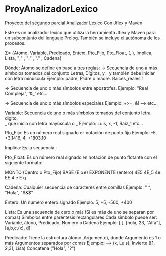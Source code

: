 # ProyAnalizadorLexico
Proyecto del segundo parcial
Analizador Lexico Con Jflex y Maven

Este es un analizador lexico que utiliza la herramienta Jflex y Maven para un subconjunto del lenguaje Prolog. También se incluye el autónoma de los procesos. 

Σ= {Atomo, Variable, Predicado, Entero, Pto_Fijo, Pto_Float, (, ), Implica, Lista, ";" , ":" , "." , Cadena}

Dónde: Átomo se define en base a tres reglas:
→ Secuencia de uno a más símbolos tomados del conjunto
     Letras, Dígitos, y _ y también debe iniciar con letra minúscula
Ejemplo: padre, Padre o madre. Raices_reales 1

→ Secuencia de uno o más símbolos entre apostrofes.
Ejemplo: "Real Compleja", '&_' etc...

→ Secuencia de uno o más símbolos especiales
Ejemplo: +>=, &! --> etc...

Variable: Secuencia de uno o más símbolos tomados del conjunto letra, digito,       
               _ que inicia con letra mayúscula o _
Ejemplo: Luis, x, -1, Raiz_1 etc...

Pto_Fijo: Es un número real signado en notación de punto fijo
Ejemplo: -5, +3.1416, 4, +1803.10

Implica: Es la secuencia:-

Pto_Float: Es un número real signado en notación de punto flotante con el siguiente formato:

MONTO (Centro o Pto_Fijo) BASE (E o e) EXPONENTE (entero)
4E5     4E_5
4e EE
4 e E q

Cadena: Cualquier secuencia de caracteres entre comillas
Ejemplo: " “, "Hola", "$&$"

Entero: Un número entero signado
Ejemplo: 5, +5, -500, +400

Lista: Es una secuencia de cero o más (Si es más de uno se separan por comas) Símbolos entre paréntesis rectangulares
Cada símbolo puede ser: Variable, átono, Predicado, Numero o Cadena
Ejemplo: [ ], [hola, 23, "Alfa"], [a,b,c,(x), d]

Predicado: Tiene la estructura átomo (Argumento), donde Argumento es 1 o más Argumentos separados por comas
Ejemplo: --> (x, Luis), Invierte ([1, 2,3], Lisa) Concatena ("Hola", "?")


